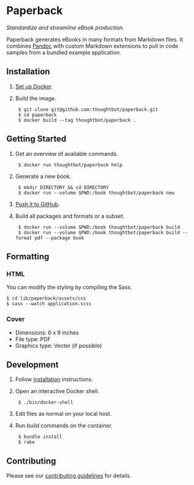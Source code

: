 # Paperback

*Standardize and streamline eBook production.*

Paperback generates eBooks in many formats from Markdown files. It combines
[Pandoc](http://johnmacfarlane.net/pandoc/index.html) with custom Markdown
extensions to pull in code samples from a bundled example application.

## Installation

1. [Set up Docker](https://docs.docker.com/installation).

1. Build the image.

        $ git clone git@github.com:thoughtbot/paperback.git
        $ cd paperback
        $ docker build --tag thoughtbot/paperback .

## Getting Started

1. Get an overview of available commands.

        $ docker run thoughtbot/paperback help

1. Generate a new book.

        $ mkdir DIRECTORY && cd DIRECTORY
        $ docker run --volume $PWD:/book thoughtbot/paperback new

1. [Push it to GitHub](http://git.io/bxAu).

1. Build all packages and formats or a subset.

        $ docker run --volume $PWD:/book thoughtbot/paperback build
        $ docker run --volume $PWD:/book thoughtbot/paperback build --format pdf --package book

## Formatting

### HTML

You can modify the styling by compiling the Sass.

    $ cd lib/paperback/assets/css
    $ sass --watch application.scss

### Cover

* Dimensions: 6 x 9 inches
* File type: PDF
* Graphics type: Vector (if possible)

## Development

1. Follow [installation](#installation) instructions.

1. Open an interactive Docker shell.

        $ ./bin/docker-shell

1. Edit files as normal on your local host.

1. Run build commands on the container.

        $ bundle install
        $ rake

## Contributing

Please see our [contributing guidelines](CONTRIBUTING.md) for details.
